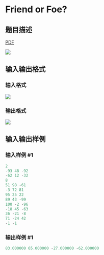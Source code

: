 # Friend or Foe?

## 题目描述

[problemUrl]: https://uva.onlinejudge.org/index.php?option=com_onlinejudge&Itemid=8&category=24&page=show_problem&problem=2264

[PDF](https://uva.onlinejudge.org/external/112/p11289.pdf)

![](https://cdn.luogu.com.cn/upload/vjudge_pic/UVA11289/0f88e5af324889cc505dc4f6fe4e4da5edaa7638.png)

## 输入输出格式

### 输入格式

![](https://cdn.luogu.com.cn/upload/vjudge_pic/UVA11289/209cd76388013cc382eaaa0f7917a97337056a02.png)

### 输出格式

![](https://cdn.luogu.com.cn/upload/vjudge_pic/UVA11289/5f68285fa3e18304f1b5187abd54c834b0f8c960.png)

## 输入输出样例

### 输入样例 #1

```cpp
2
-93 48 -92
-62 12 -32
8
51 98 -61
-3 72 81
95 25 22
89 43 -99
100 -2 -96
-18 45 -63
36 -21 -8
71 -24 42
-1 -1
```


### 输出样例 #1

```cpp
83.000000 65.000000 -27.000000 -62.000000
```


